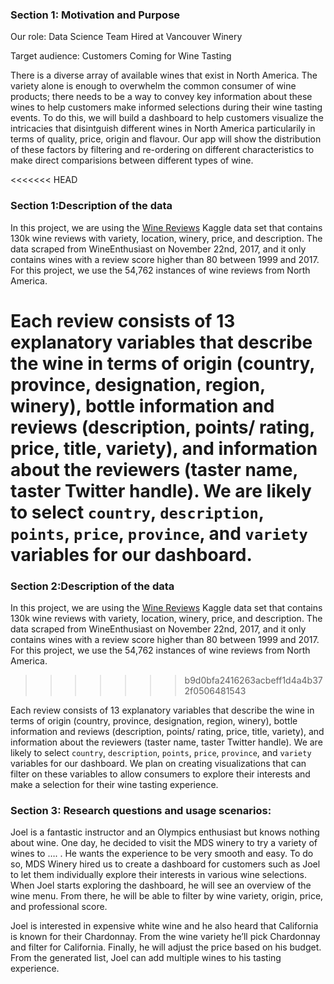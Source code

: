 ### Section 1: Motivation and Purpose

Our role: Data Science Team Hired at Vancouver Winery

Target audience: Customers Coming for Wine Tasting

There is a diverse array of available wines that exist in North America. The variety alone is enough to overwhelm the common consumer of wine products; there needs to be a way to convey key information about these wines to help customers make informed selections during their wine tasting events. To do this, we will build a dashboard to help customers visualize the intricacies that disintguish different wines in North America particularily in terms of quality, price, origin and flavour. Our app will show the distribution of these factors by filtering and re-ordering on different characteristics to make direct comparisions between different types of wine. 

<<<<<<< HEAD
### Section 1:Description of the data

In this project, we are using the [Wine Reviews](https://www.kaggle.com/zynicide/wine-reviews) Kaggle data set that contains 130k wine reviews with variety, location, winery, price, and description. The data scraped from WineEnthusiast on November 22nd, 2017, and it only contains wines with a review score higher than 80 between 1999 and 2017. For this project, we use the 54,762 instances of wine reviews from North America. 

Each review consists of 13 explanatory variables that describe the wine in terms of origin (country, province, designation, region, winery), bottle information and reviews (description, points/ rating, price, title, variety), and information about the reviewers (taster name, taster Twitter handle). We are likely to select `country`, `description`, `points`,  `price`, `province`, and `variety` variables for our dashboard.
=======
### Section 2:Description of the data

In this project, we are using the [Wine Reviews](https://www.kaggle.com/zynicide/wine-reviews) Kaggle data set that contains 130k wine reviews with variety, location, winery, price, and description. The data scraped from WineEnthusiast on November 22nd, 2017, and it only contains wines with a review score higher than 80 between 1999 and 2017. For this project, we use the 54,762 instances of wine reviews from North America. 
>>>>>>> b9d0bfa2416263acbeff1d4a4b372f0506481543

Each review consists of 13 explanatory variables that describe the wine in terms of origin (country, province, designation, region, winery), bottle information and reviews (description, points/ rating, price, title, variety), and information about the reviewers (taster name, taster Twitter handle). We are likely to select `country`, `description`, `points`,  `price`, `province`, and `variety` variables for our dashboard. We plan on creating visualizations that can filter on these variables to allow consumers to explore their interests and make a selection for their wine tasting experience.

### Section 3: Research questions and usage scenarios: 

Joel is a fantastic instructor and an Olympics enthusiast but knows nothing about wine. One day, he decided to visit the MDS winery to try a variety of wines to ….
. 
He wants the experience to be very smooth and easy. To do so, MDS Winery hired us to create a dashboard for customers such as Joel to let them individually explore their interests in various wine selections. When Joel starts exploring the dashboard, he will see an overview of the wine menu. From there, he will be able to filter by wine variety, origin, price, and professional score. 

Joel is interested in expensive white wine and he also heard that California is known for their Chardonnay. From the wine variety he’ll pick Chardonnay and filter for California. Finally, he will adjust the price based on his budget. From the generated list, Joel can add multiple wines to his tasting experience.
